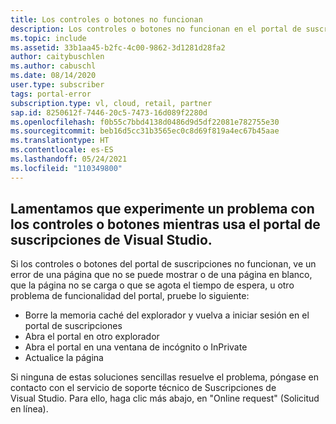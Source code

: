```yaml
---
title: Los controles o botones no funcionan
description: Los controles o botones no funcionan en el portal de suscripciones de Visual Studio.
ms.topic: include
ms.assetid: 33b1aa45-b2fc-4c00-9862-3d1281d28fa2
author: caitybuschlen
ms.author: cabuschl
ms.date: 08/14/2020
user.type: subscriber
tags: portal-error
subscription.type: vl, cloud, retail, partner
sap.id: 8250612f-7446-20c5-7473-16d089f2280d
ms.openlocfilehash: f0b55c7bbd4138d0486d9d5df22081e782755e30
ms.sourcegitcommit: beb16d5cc31b3565ec0c8d69f819a4ec67b45aae
ms.translationtype: HT
ms.contentlocale: es-ES
ms.lasthandoff: 05/24/2021
ms.locfileid: "110349800"
---
```

## <a name="were-sorry-to-hear-that-youre-experiencing-an-issue-with-controls-or-buttons-while-using-the-visual-studio-subscriptions-portal"></a>Lamentamos que experimente un problema con los controles o botones mientras usa el portal de suscripciones de Visual Studio. 

Si los controles o botones del portal de suscripciones no funcionan, ve un error de una página que no se puede mostrar o de una página en blanco, que la página no se carga o que se agota el tiempo de espera, u otro problema de funcionalidad del portal, pruebe lo siguiente: 

* Borre la memoria caché del explorador y vuelva a iniciar sesión en el portal de suscripciones 
* Abra el portal en otro explorador 
* Abra el portal en una ventana de incógnito o InPrivate 
* Actualice la página  

Si ninguna de estas soluciones sencillas resuelve el problema, póngase en contacto con el servicio de soporte técnico de Suscripciones de Visual Studio. Para ello, haga clic más abajo, en "Online request" (Solicitud en línea). 
